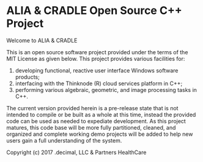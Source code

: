 # ALIA & CRADLE Open Source C++ Project

Welcome to ALIA & CRADLE

This is an open source software project provided under the terms of the MIT License
as given below. This project provides various facilities for:
1) developing functional, reactive user interface Windows software products;
2) interfacing with the Thinknode (R) cloud services platform in C++;
3) performing various algebraic, geometric, and image processing tasks in C++.

The current version provided herein is a pre-release state that is not intended
to compile or be built as a whole at this time, instead the provided code can be
used as needed to expediate development. As this project matures, this code base
will be more fully partitioned, cleaned, and organized and complete working demo
projects will be added to help new users gain a full understanding of the system.


Copyright (c) 2017 .decimal, LLC & Partners HealthCare
